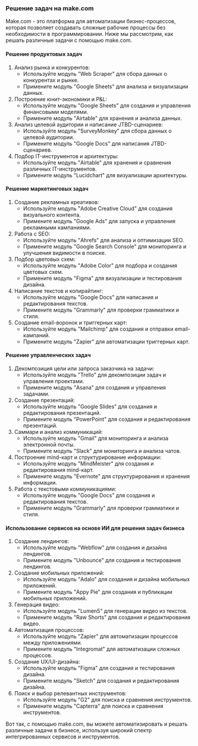 ### Решение задач на make.com

Make.com - это платформа для автоматизации бизнес-процессов, которая позволяет создавать сложные рабочие процессы без необходимости в программировании. Ниже мы рассмотрим, как решать различные задачи с помощью make.com.

#### Решение продуктовых задач

1. Анализ рынка и конкурентов:
   - Используйте модуль "Web Scraper" для сбора данных о конкурентах и рынке.
   - Примените модуль "Google Sheets" для анализа и визуализации данных.
2. Построение юнит-экономики и P&L:
   - Используйте модуль "Google Sheets" для создания и управления финансовыми моделями.
   - Примените модуль "Airtable" для хранения и анализа данных.
3. Анализ целевой аудитории и написание JTBD-сценариев:
   - Используйте модуль "SurveyMonkey" для сбора данных о целевой аудитории.
   - Примените модуль "Google Docs" для написания JTBD-сценариев.
4. Подбор IT-инструментов и архитектуры:
   - Используйте модуль "Airtable" для хранения и сравнения различных IT-инструментов.
   - Примените модуль "Lucidchart" для визуализации архитектуры.

#### Решение маркетинговых задач

1. Создание рекламных креативов:
   - Используйте модуль "Adobe Creative Cloud" для создания визуального контента.
   - Примените модуль "Google Ads" для запуска и управления рекламными кампаниями.
2. Работа с SEO:
   - Используйте модуль "Ahrefs" для анализа и оптимизации SEO.
   - Примените модуль "Google Search Console" для мониторинга и улучшения видимости в поиске.
3. Подбор цветовых схем:
   - Используйте модуль "Adobe Color" для подбора и создания цветовых схем.
   - Примените модуль "Figma" для визуализации и тестирования дизайна.
4. Написание текстов и копирайтинг:
   - Используйте модуль "Google Docs" для написания и редактирования текстов.
   - Примените модуль "Grammarly" для проверки грамматики и стиля.
5. Создание email-воронок и триггерных карт:
   - Используйте модуль "Mailchimp" для создания и отправки email-кампаний.
   - Примените модуль "Zapier" для автоматизации триггерных карт.

#### Решение управленческих задач

1. Декомпозиция цели или запроса заказчика на задачи:
   - Используйте модуль "Trello" для декомпозиции задач и управления проектами.
   - Примените модуль "Asana" для создания и управления задачами.
2. Создание презентаций:
   - Используйте модуль "Google Slides" для создания и редактирования презентаций.
   - Примените модуль "PowerPoint" для создания и редактирования презентаций.
3. Саммари и анализ коммуникаций:
   - Используйте модуль "Gmail" для мониторинга и анализа электронной почты.
   - Примените модуль "Slack" для мониторинга и анализа чатов.
4. Построение mind-карт и структурирование информации:
   - Используйте модуль "MindMeister" для создания и редактирования mind-карт.
   - Примените модуль "Evernote" для структурирования и хранения информации.
5. Работа с текстовыми коммуникациями:
   - Используйте модуль "Google Docs" для создания и редактирования текстов.
   - Примените модуль "Grammarly" для проверки грамматики и стиля.

#### Использование сервисов на основе ИИ для решения задач бизнеса

1. Создание лендингов:
   - Используйте модуль "Webflow" для создания и дизайна лендингов.
   - Примените модуль "Unbounce" для создания и тестирования лендингов.
2. Создание мобильных приложений:
   - Используйте модуль "Adalo" для создания и дизайна мобильных приложений.
   - Примените модуль "Appy Pie" для создания и публикации мобильных приложений.
3. Генерация видео:
   - Используйте модуль "Lumen5" для генерации видео из текстов.
   - Примените модуль "Raw Shorts" для создания и редактирования видео.
4. Автоматизация процессов:
   - Используйте модуль "Zapier" для автоматизации процессов между приложениями.
   - Примените модуль "Integromat" для автоматизации сложных процессов.
5. Создание UX/UI-дизайна:
   - Используйте модуль "Figma" для создания и тестирования дизайна.
   - Примените модуль "Sketch" для создания и редактирования дизайна.
6. Поиск и выбор релевантных инструментов:
   - Используйте модуль "G2" для поиска и сравнения инструментов.
   - Примените модуль "Capterra" для поиска и сравнения инструментов.

Вот так, с помощью make.com, вы можете автоматизировать и решать различные задачи в бизнесе, используя широкий спектр интегрированных сервисов и инструментов.
